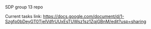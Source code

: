 SDP group 13 repo

Current tasks link:
https://docs.google.com/document/d/1-Szgfp0bDeyGT0TjelVdfrUUxEsTUWsz1sz1ZqjGBnM/edit?usp=sharing
